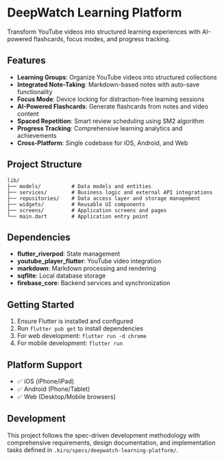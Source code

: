 # DeepWatch Learning Platform

Transform YouTube videos into structured learning experiences with AI-powered flashcards, focus modes, and progress tracking.

## Features

- **Learning Groups**: Organize YouTube videos into structured collections
- **Integrated Note-Taking**: Markdown-based notes with auto-save functionality
- **Focus Mode**: Device locking for distraction-free learning sessions
- **AI-Powered Flashcards**: Generate flashcards from notes and video content
- **Spaced Repetition**: Smart review scheduling using SM2 algorithm
- **Progress Tracking**: Comprehensive learning analytics and achievements
- **Cross-Platform**: Single codebase for iOS, Android, and Web

## Project Structure

```
lib/
├── models/          # Data models and entities
├── services/        # Business logic and external API integrations
├── repositories/    # Data access layer and storage management
├── widgets/         # Reusable UI components
├── screens/         # Application screens and pages
└── main.dart        # Application entry point
```

## Dependencies

- **flutter_riverpod**: State management
- **youtube_player_flutter**: YouTube video integration
- **markdown**: Markdown processing and rendering
- **sqflite**: Local database storage
- **firebase_core**: Backend services and synchronization

## Getting Started

1. Ensure Flutter is installed and configured
2. Run `flutter pub get` to install dependencies
3. For web development: `flutter run -d chrome`
4. For mobile development: `flutter run`

## Platform Support

- ✅ iOS (iPhone/iPad)
- ✅ Android (Phone/Tablet)
- ✅ Web (Desktop/Mobile browsers)

## Development

This project follows the spec-driven development methodology with comprehensive requirements, design documentation, and implementation tasks defined in `.kiro/specs/deepwatch-learning-platform/`.
